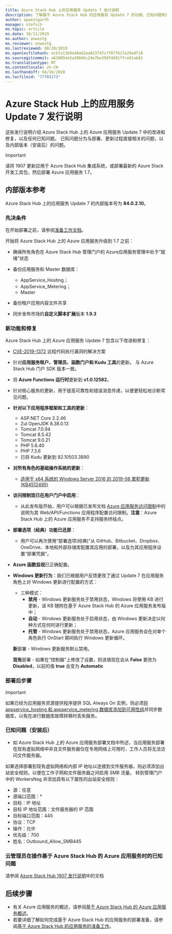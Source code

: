 ```yaml
---
title: Azure Stack Hub 上的应用服务 Update 7 发行说明
description: 了解基于 Azure Stack Hub 的应用服务 Update 7 的功能、已知问题和更新下载位置。
author: apwestgarth
manager: stefsch
ms.topic: article
ms.date: 10/11/2019
ms.author: anwestg
ms.reviewer: anwestg
ms.lastreviewed: 08/20/2019
ms.openlocfilehash: ecbfa13b9e40a62aa013747c7f877617e29e8f10
ms.sourcegitcommit: a630894e5a38666c24e7be350f4691ffce81ab81
ms.translationtype: MT
ms.contentlocale: zh-CN
ms.lasthandoff: 04/16/2020
ms.locfileid: "77703173"
---
```

# <a name="app-service-on-azure-stack-hub-update-7-release-notes"></a>Azure Stack Hub 上的应用服务 Update 7 发行说明

这些发行说明介绍 Azure Stack Hub 上的 Azure 应用服务 Update 7 中的改进和修复，以及任何已知问题。 已知问题分为与部署、更新过程直接相关的问题，以及内部版本（安装后）的问题。

> [!IMPORTANT]
> 请将 1907 更新应用于 Azure Stack Hub 集成系统，或部署最新的 Azure Stack 开发工具包，然后部署 Azure 应用服务 1.7。


## <a name="build-reference"></a>内部版本参考

Azure Stack Hub 上的应用服务 Update 7 的内部版本号为 **84.0.2.10**。

### <a name="prerequisites"></a>先决条件

在开始部署之前，请参阅[准备工作文档](azure-stack-app-service-before-you-get-started.md)。

开始将 Azure Stack Hub 上的 Azure 应用服务升级到 1.7 之前：

- 确保所有角色在 Azure Stack Hub 管理门户的 Azure应用服务管理中处于“就绪”状态

- 备份应用服务和 Master 数据库：
  - AppService_Hosting；
  - AppService_Metering；
  - Master

- 备份租户应用内容文件共享

- 同步发布市场的**自定义脚本扩展**版本 **1.9.3**

### <a name="new-features-and-fixes"></a>新功能和修复

Azure Stack Hub 上的 Azure 应用服务 Update 7 包含以下改进和修复：

- [CVE-2019-1372](https://portal.msrc.microsoft.com/en-US/security-guidance/advisory/CVE-2019-1372) 远程代码执行漏洞的解决方案

- 针对**应用服务租户、管理员、函数门户和 Kudu 工具**的更新。 与 Azure Stack Hub 门户 SDK 版本一致。

- 将 **Azure Functions 运行时**更新到 **v1.0.12582**。

- 针对核心服务的更新，用于提高可靠性和错误消息传递，以便更轻松地诊断常见问题。

- **针对以下应用程序框架和工具的更新**：
  - ASP.NET Core 2.2.46
  - Zul OpenJDK 8.38.0.13
  - Tomcat 7.0.94
  - Tomcat 8.5.42
  - Tomcat 9.0.21
  - PHP 5.6.40
  - PHP 7.3.6
  - 已将 Kudu 更新到 82.10503.3890

- **对所有角色的基础操作系统的更新**：
  - [适用于 x64 系统的 Windows Server 2016 的 2019-08 累积更新 (KB4512495)](https://support.microsoft.com/help/4512495)

- **访问限制现已在用户门户中启用**：
  - 从此发布版开始，用户可以根据已发布文档 [Azure 应用服务访问限制](https://docs.microsoft.com/azure/app-service/app-service-ip-restrictions)中的说明为其 Web/API/Functions 应用程序配置访问限制。**注意**：Azure Stack Hub 上的 Azure 应用服务不支持服务终结点。

- **部署选项（经典）功能已还原**：
  - 用户可以再次使用“部署选项(经典)”从 GitHub、Bitbucket、Dropbox、OneDrive、本地和外部存储库配置其应用的部署，以及为其应用程序设置“部署凭据”。

- **Azure 函数监视**已正确配置。

- **Windows 更新行为**：我们已根据用户反馈更改了通过 Update 7 在应用服务角色上对 Windows 更新进行配置的方式：
  - 三种模式：
    - **禁用** - Windows 更新服务处于禁用状态，Windows 将使用 KB 进行更新，该 KB 随附在基于 Azure Stack Hub 的 Azure 应用服务发布版中；
    - **自动** - Windows 更新服务处于启用状态，由 Windows 更新决定以何种方式在何时进行更新；
    - **托管** - Windows 更新服务处于禁用状态，Azure 应用服务会在对单个角色执行 OnStart 期间执行 Windows 更新循环。

  **新**部署 - Windows 更新服务默认禁用。

  **现有**部署 - 如果在“控制器”上修改了设置，则该值现在会从 **False** 更改为 **Disabled**，以前的值 **true** 会变为 **Automatic**

### <a name="post-deployment-steps"></a>部署后步骤

> [!IMPORTANT]
> 如果已经为应用服务资源提供程序提供 SQL Always On 实例，则必须[将 appservice_hosting 和 appservice_metering 数据库添加到可用性组](https://docs.microsoft.com/sql/database-engine/availability-groups/windows/availability-group-add-a-database)并同步数据库，以免在进行数据库故障转移时丢失服务。

### <a name="known-issues-post-installation"></a>已知问题（安装后）

- 如 Azure Stack Hub 上的 Azure 应用服务部署文档中所述，当应用服务部署在现有虚拟网络中并且文件服务器仅在专用网络上可用时，工作人员将无法访问文件服务器。

如果选择部署到现有虚拟网络和内部 IP 地址以连接到文件服务器，则必须添加出站安全规则，以便在工作子网和文件服务器之间启用 SMB 流量。 转到管理门户中的 WorkersNsg 并添加具有以下属性的出站安全规则：
 * 源：任意
 * 源端口范围：*
 * 目标：IP 地址
 * 目标 IP 地址范围：文件服务器的 IP 范围
 * 目标端口范围：445
 * 协议：TCP
 * 操作：允许
 * 优先级：700
 * 姓名：Outbound_Allow_SMB445

### <a name="known-issues-for-cloud-admins-operating-azure-app-service-on-azure-stack-hub"></a>云管理员在操作基于 Azure Stack Hub 的 Azure 应用服务时的已知问题

请参阅 [Azure Stack Hub 1907 发行说明](azure-stack-release-notes-1907.md)中的文档

## <a name="next-steps"></a>后续步骤

- 有关 Azure 应用服务的概述，请参阅[基于 Azure Stack Hub 的 Azure 应用服务概述](azure-stack-app-service-overview.md)。
- 若要详细了解如何完成基于 Azure Stack Hub 的应用服务的部署准备，请参阅[基于 Azure Stack Hub 的应用服务的准备工作](azure-stack-app-service-before-you-get-started.md)。

